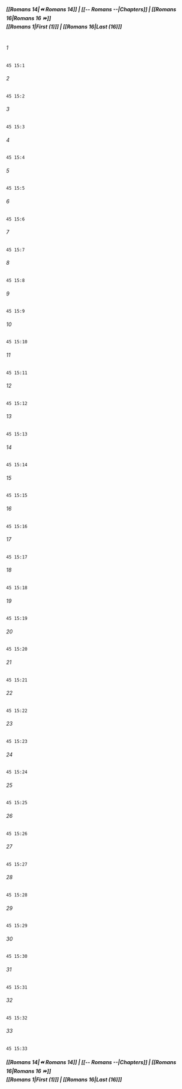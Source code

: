 
##### **[[Romans 14|⏪ Romans 14]] | [[-- Romans --|Chapters]] | [[Romans 16|Romans 16 ⏩]]**<br>**[[Romans 1|First (1)]] | [[Romans 16|Last (16)]]**<br><br>

###### 1
``` verse
45 15:1
```
###### 2
``` verse
45 15:2
```
###### 3
``` verse
45 15:3
```
###### 4
``` verse
45 15:4
```
###### 5
``` verse
45 15:5
```
###### 6
``` verse
45 15:6
```
###### 7
``` verse
45 15:7
```
###### 8
``` verse
45 15:8
```
###### 9
``` verse
45 15:9
```
###### 10
``` verse
45 15:10
```
###### 11
``` verse
45 15:11
```
###### 12
``` verse
45 15:12
```
###### 13
``` verse
45 15:13
```
###### 14
``` verse
45 15:14
```
###### 15
``` verse
45 15:15
```
###### 16
``` verse
45 15:16
```
###### 17
``` verse
45 15:17
```
###### 18
``` verse
45 15:18
```
###### 19
``` verse
45 15:19
```
###### 20
``` verse
45 15:20
```
###### 21
``` verse
45 15:21
```
###### 22
``` verse
45 15:22
```
###### 23
``` verse
45 15:23
```
###### 24
``` verse
45 15:24
```
###### 25
``` verse
45 15:25
```
###### 26
``` verse
45 15:26
```
###### 27
``` verse
45 15:27
```
###### 28
``` verse
45 15:28
```
###### 29
``` verse
45 15:29
```
###### 30
``` verse
45 15:30
```
###### 31
``` verse
45 15:31
```
###### 32
``` verse
45 15:32
```
###### 33
``` verse
45 15:33
```

##### **[[Romans 14|⏪ Romans 14]] | [[-- Romans --|Chapters]] | [[Romans 16|Romans 16 ⏩]]**<br>**[[Romans 1|First (1)]] | [[Romans 16|Last (16)]]**
